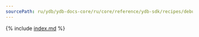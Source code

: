 ```yaml
---
sourcePath: ru/ydb/ydb-docs-core/ru/core/reference/ydb-sdk/recipes/debug/prometheus.md
---
```


{% include [index.md](_includes/prometheus.md) %}
